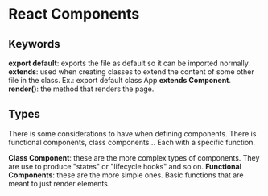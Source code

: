 # React Components

## Keywords
**export default**: exports the file as default so it can be imported normally.
**extends**: used when creating classes to extend the content of some other file in the class. Ex.: export default class App **extends Component**.
**render()**: the method that renders the page.

## Types
There is some considerations to have when defining components. There is functional components, class components...  Each with a specific function.

**Class Component**: these are the more complex types of components. They are use to produce "states" or "lifecycle hooks" and so on.
**Functional Components**: these are the more simple ones. Basic functions that are meant to just render elements.